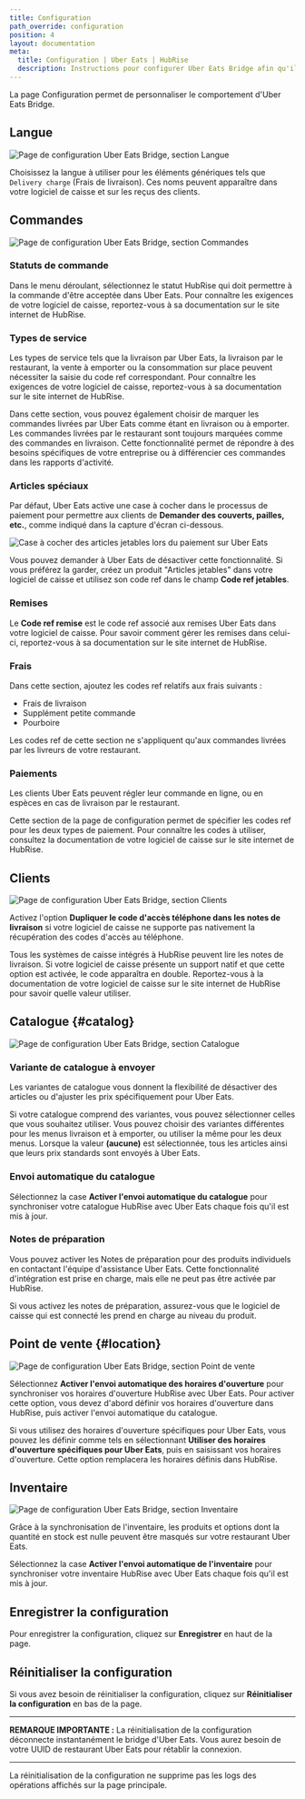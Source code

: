 ```yaml
---
title: Configuration
path_override: configuration
position: 4
layout: documentation
meta:
  title: Configuration | Uber Eats | HubRise
  description: Instructions pour configurer Uber Eats Bridge afin qu'il fonctionne parfaitement avec Uber Eats et votre logiciel de caisse ou d'autres apps connectées à HubRise. La configuration est simple.
---
```


La page Configuration permet de personnaliser le comportement d'Uber Eats Bridge.

## Langue

![Page de configuration Uber Eats Bridge, section Langue](./images/012-uber-eats-configuration-page-language.png)

Choisissez la langue à utiliser pour les éléments génériques tels que `Delivery charge` (Frais de livraison). Ces noms peuvent apparaître dans votre logiciel de caisse et sur les reçus des clients.

## Commandes

![Page de configuration Uber Eats Bridge, section Commandes](./images/013-uber-eats-configuration-page-orders.png)

### Statuts de commande

Dans le menu déroulant, sélectionnez le statut HubRise qui doit permettre à la commande d'être acceptée dans Uber Eats. Pour connaître les exigences de votre logiciel de caisse, reportez-vous à sa documentation sur le site internet de HubRise.

### Types de service

Les types de service tels que la livraison par Uber Eats, la livraison par le restaurant, la vente à emporter ou la consommation sur place peuvent nécessiter la saisie du code ref correspondant. Pour connaître les exigences de votre logiciel de caisse, reportez-vous à sa documentation sur le site internet de HubRise.

Dans cette section, vous pouvez également choisir de marquer les commandes livrées par Uber Eats comme étant en livraison ou à emporter. Les commandes livrées par le restaurant sont toujours marquées comme des commandes en livraison. Cette fonctionnalité permet de répondre à des besoins spécifiques de votre entreprise ou à différencier ces commandes dans les rapports d'activité.

### Articles spéciaux

Par défaut, Uber Eats active une case à cocher dans le processus de paiement pour permettre aux clients de **Demander des couverts, pailles, etc.**, comme indiqué dans la capture d'écran ci-dessous.

![Case à cocher des articles jetables lors du paiement sur Uber Eats](./images/009-disposable-items.png)

Vous pouvez demander à Uber Eats de désactiver cette fonctionnalité. Si vous préférez la garder, créez un produit "Articles jetables" dans votre logiciel de caisse et utilisez son code ref dans le champ **Code ref jetables**.

### Remises

Le **Code ref remise** est le code ref associé aux remises Uber Eats dans votre logiciel de caisse. Pour savoir comment gérer les remises dans celui-ci, reportez-vous à sa documentation sur le site internet de HubRise.

### Frais

Dans cette section, ajoutez les codes ref relatifs aux frais suivants :

- Frais de livraison
- Supplément petite commande
- Pourboire

Les codes ref de cette section ne s'appliquent qu'aux commandes livrées par les livreurs de votre restaurant.

### Paiements

Les clients Uber Eats peuvent régler leur commande en ligne, ou en espèces en cas de livraison par le restaurant.

Cette section de la page de configuration permet de spécifier les codes ref pour les deux types de paiement. Pour connaître les codes à utiliser, consultez la documentation de votre logiciel de caisse sur le site internet de HubRise.

## Clients

![Page de configuration Uber Eats Bridge, section Clients](./images/017-uber-eats-configuration-page-customers.png)

Activez l'option **Dupliquer le code d'accès téléphone dans les notes de livraison** si votre logiciel de caisse ne supporte pas nativement la récupération des codes d'accès au téléphone.

Tous les systèmes de caisse intégrés à HubRise peuvent lire les notes de livraison. Si votre logiciel de caisse présente un support natif et que cette option est activée, le code apparaîtra en double. Reportez-vous à la documentation de votre logiciel de caisse sur le site internet de HubRise pour savoir quelle valeur utiliser.

## Catalogue {#catalog}

![Page de configuration Uber Eats Bridge, section Catalogue](./images/014-uber-eats-configuration-page-catalog.png)

### Variante de catalogue à envoyer

Les variantes de catalogue vous donnent la flexibilité de désactiver des articles ou d'ajuster les prix spécifiquement pour Uber Eats.

Si votre catalogue comprend des variantes, vous pouvez sélectionner celles que vous souhaitez utiliser. Vous pouvez choisir des variantes différentes pour les menus livraison et à emporter, ou utiliser la même pour les deux menus. Lorsque la valeur **(aucune)** est sélectionnée, tous les articles ainsi que leurs prix standards sont envoyés à Uber Eats.

### Envoi automatique du catalogue

Sélectionnez la case **Activer l'envoi automatique du catalogue** pour synchroniser votre catalogue HubRise avec Uber Eats chaque fois qu'il est mis à jour.

### Notes de préparation

Vous pouvez activer les Notes de préparation pour des produits individuels en contactant l'équipe d'assistance Uber Eats. Cette fonctionnalité d'intégration est prise en charge, mais elle ne peut pas être activée par HubRise.

Si vous activez les notes de préparation, assurez-vous que le logiciel de caisse qui est connecté les prend en charge au niveau du produit.

## Point de vente {#location}

![Page de configuration Uber Eats Bridge, section Point de vente](./images/015-uber-eats-configuration-page-location.png)

Sélectionnez **Activer l'envoi automatique des horaires d'ouverture** pour synchroniser vos horaires d'ouverture HubRise avec Uber Eats. Pour activer cette option, vous devez d'abord définir vos horaires d'ouverture dans HubRise, puis activer l'envoi automatique du catalogue.

Si vous utilisez des horaires d'ouverture spécifiques pour Uber Eats, vous pouvez les définir comme tels en sélectionnant **Utiliser des horaires d'ouverture spécifiques pour Uber Eats**, puis en saisissant vos horaires d'ouverture. Cette option remplacera les horaires définis dans HubRise.

## Inventaire

![Page de configuration Uber Eats Bridge, section Inventaire](./images/016-uber-eats-configuration-page-inventory.png)

Grâce à la synchronisation de l'inventaire, les produits et options dont la quantité en stock est nulle peuvent être masqués sur votre restaurant Uber Eats.

Sélectionnez la case **Activer l'envoi automatique de l'inventaire** pour synchroniser votre inventaire HubRise avec Uber Eats chaque fois qu'il est mis à jour.

## Enregistrer la configuration

Pour enregistrer la configuration, cliquez sur **Enregistrer** en haut de la page.

## Réinitialiser la configuration

Si vous avez besoin de réinitialiser la configuration, cliquez sur **Réinitialiser la configuration** en bas de la page.

---

**REMARQUE IMPORTANTE :** La réinitialisation de la configuration déconnecte instantanément le bridge d'Uber Eats. Vous aurez besoin de votre UUID de restaurant Uber Eats pour rétablir la connexion.

---

La réinitialisation de la configuration ne supprime pas les logs des opérations affichés sur la page principale.
